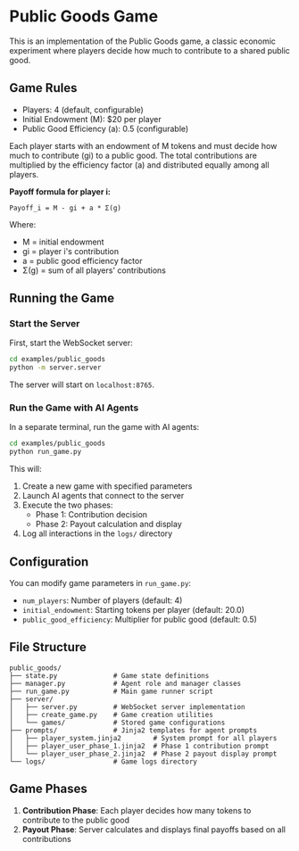 # Public Goods Game

This is an implementation of the Public Goods game, a classic economic experiment where players decide how much to contribute to a shared public good.

## Game Rules

- Players: 4 (default, configurable)
- Initial Endowment (M): $20 per player
- Public Good Efficiency (a): 0.5 (configurable)

Each player starts with an endowment of M tokens and must decide how much to contribute (gi) to a public good. The total contributions are multiplied by the efficiency factor (a) and distributed equally among all players.

**Payoff formula for player i:**
```
Payoff_i = M - gi + a * Σ(g)
```
Where:
- M = initial endowment
- gi = player i's contribution
- a = public good efficiency factor
- Σ(g) = sum of all players' contributions

## Running the Game

### Start the Server

First, start the WebSocket server:

```bash
cd examples/public_goods
python -m server.server
```

The server will start on `localhost:8765`.

### Run the Game with AI Agents

In a separate terminal, run the game with AI agents:

```bash
cd examples/public_goods
python run_game.py
```

This will:
1. Create a new game with specified parameters
2. Launch AI agents that connect to the server
3. Execute the two phases:
   - Phase 1: Contribution decision
   - Phase 2: Payout calculation and display
4. Log all interactions in the `logs/` directory

## Configuration

You can modify game parameters in `run_game.py`:

- `num_players`: Number of players (default: 4)
- `initial_endowment`: Starting tokens per player (default: 20.0)
- `public_good_efficiency`: Multiplier for public good (default: 0.5)

## File Structure

```
public_goods/
├── state.py              # Game state definitions
├── manager.py            # Agent role and manager classes
├── run_game.py           # Main game runner script
├── server/
│   ├── server.py         # WebSocket server implementation
│   ├── create_game.py    # Game creation utilities
│   └── games/            # Stored game configurations
├── prompts/              # Jinja2 templates for agent prompts
│   ├── player_system.jinja2        # System prompt for all players
│   ├── player_user_phase_1.jinja2  # Phase 1 contribution prompt
│   └── player_user_phase_2.jinja2  # Phase 2 payout display prompt
└── logs/                 # Game logs directory
```

## Game Phases

1. **Contribution Phase**: Each player decides how many tokens to contribute to the public good
2. **Payout Phase**: Server calculates and displays final payoffs based on all contributions